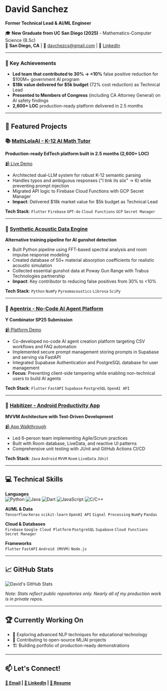 # David Sanchez

**Former Technical Lead & AI/ML Engineer**

🎓 **New Graduate from UC San Diego (2025)** - Mathematics-Computer Science (B.Sc)<br>
📍 **San Diego, CA** | 📧 [davchezcs@gmail.com](mailto:davchezcs@gmail.com) | 💼 [LinkedIn](https://linkedin.com/in/davchez)

---

### 🎯 Key Achievements
- **Led team that contributed to 30% → <10%** false positive reduction for $100M+ government AI program
- **$18k value delivered for $5k budget** (72% cost reduction) as Technical Lead
- **Presented to Members of Congress** (including CA Attorney General) on AI safety findings
- **2,600+ LOC** production-ready platform delivered in 2.5 months

---

## 🔧 Featured Projects

### 📚 [MathLolaAI - K-12 AI Math Tutor](https://github.com/davchez/mathlolaai)
**Production-ready EdTech platform built in 2.5 months (2,600+ LOC)**

[📹 Live Demo](https://youtube.com/watch?v=PLACEHOLDER_VIDEO_1) 

- Architected dual-LLM system for robust K-12 semantic parsing
- Handles typos and ambiguous responses ("I tink its siix" → 6) while preventing prompt injection
- Migrated API logic to Firebase Cloud Functions with GCP Secret Manager
- **Impact**: Delivered $18k market value for $5k budget as Technical Lead

**Tech Stack**: `Flutter` `Firebase` `GPT-4o` `Cloud Functions` `GCP` `Secret Manager`

---

### 🎯 [Synthetic Acoustic Data Engine](https://github.com/davchez/acoustic-data-engine)
**Alternative training pipeline for AI gunshot detection**

- Built Python pipeline using FFT-based spectral analysis and room impulse response modeling
- Created database of 50+ material absorption coefficients for realistic acoustic simulation
- Collected essential gunshot data at Poway Gun Range with Trabus Technologies partnership
- **Impact**: Key contributor to reducing false positives from 30% to <10%

**Tech Stack**: `Python` `NumPy` `Pyroomacoustics` `Librosa` `SciPy`

---

### 🤖 [Agentrix - No-Code AI Agent Platform](https://github.com/davchez/agentrix)
**Y Combinator SP25 Submission**

[📹 Platform Demo](https://youtu.be/bbwN0_R44Jo) 

- Co-developed no-code AI agent creation platform targeting CSV workflows and FAQ automation
- Implemented secure prompt management storing prompts in Supabase and serving via FastAPI
- Integrated Supabase Authentication and PostgreSQL database for user management
- **Focus**: Preventing client-side tampering while enabling non-technical users to build AI agents

**Tech Stack**: `Flutter` `FastAPI` `Supabase` `PostgreSQL` `OpenAI API`

---

### 📱 [Habitizer - Android Productivity App](https://github.com/davchez/habitizer)
**MVVM Architecture with Test-Driven Development**

[📹 App Walkthrough](https://youtube.com/watch?v=PLACEHOLDER_VIDEO_5)

- Led 6-person team implementing Agile/Scrum practices
- Built with Room database, LiveData, and reactive UI patterns
- Comprehensive unit testing with JUnit and GitHub Actions CI/CD

**Tech Stack**: `Java` `Android` `MVVM` `Room` `LiveData` `JUnit`

---

## 💻 Technical Skills

**Languages**  
![Python](https://img.shields.io/badge/-Python-3776AB?style=flat-square&logo=Python&logoColor=white)
![Java](https://img.shields.io/badge/-Java-007396?style=flat-square&logo=Java&logoColor=white)
![Dart](https://img.shields.io/badge/-Dart-0175C2?style=flat-square&logo=dart&logoColor=white)
![JavaScript](https://img.shields.io/badge/-JavaScript-F7DF1E?style=flat-square&logo=javascript&logoColor=black)
![C/C++](https://img.shields.io/badge/-C/C++-00599C?style=flat-square&logo=c&logoColor=white)

**AI/ML & Data**  
`TensorFlow` `Keras` `scikit-learn` `OpenAI API` `Signal Processing` `NumPy` `Pandas`

**Cloud & Databases**  
`Firebase` `Google Cloud Platform` `PostgreSQL` `Supabase` `Cloud Functions` `Secret Manager`

**Frameworks**  
`Flutter` `FastAPI` `Android (MVVM)` `Node.js`

---

## 📈 GitHub Stats

![David's GitHub Stats](https://github-readme-stats.vercel.app/api?username=davchez&show_icons=true&theme=dark)

*Note: Stats reflect public repositories only. Nearly all of my production work is in private repos.*

---

## 🏆 Currently Working On

- 🔬 Exploring advanced NLP techniques for educational technology
- 🚀 Contributing to open-source ML/AI projects
- 🏗️ Building portfolio of production-ready demonstrations

---

## 📫 Let's Connect!

**[📧 Email](mailto:davchezcs@gmail.com) | [💼 LinkedIn](https://linkedin.com/in/davchez) | [📄 Resume](https://www.linkedin.com/in/davchez/overlay/1751670199499/single-media-viewer/?profileId=ACoAADQtUrABgbs3OOMG_xTCvcwpVrLOJ2U2tRY)**
